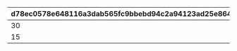 |d78ec0578e648116a3dab565fc9bbebd94c2a94123ad25e864ab1a5a64e74567|970fb310039f0d606a126f7539715f0ae278e200490d31b623ae1212f40b2006|fdac45e05268c34c6f624470ca4e2d81ec9af38c19fd3b13f8547eeccd6eb235|eeb1674f7a516fc1ac4d19aa89f3c11a4a36194ebcfd05f304d0be9223178170|ba435281ce78f5e4082bae9e88e5b8da88810e516de68fbc0cd5bd1b83225d0a|b84426473785d97d2b791d7be38849cfdb24210a752d312aff119c5fa5020ca3|
| --- | --- | --- | --- | --- | --- |
|30|30|30|30|30|100|
|15|15|15|15|15|200|